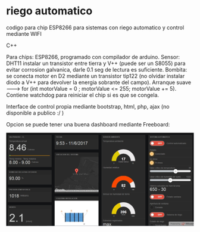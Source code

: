 # riego automatico
 codigo para chip ESP8266 para sistemas con riego automatico y control mediante WIFI
 
 C++
 
 Para chips: ESP8266, programado con compilador de arduino.
 Sensor: DHT11 instalar un transistor entre tierra y V++ (puede ser un S8055) para evitar corrosion galvanica, darle 0.1 seg de lectura es suficiente. 
 Bombita: se conecta motor en D2 mediante un transistor tip122 (no olvidar instalar diodo a V++ para devolver la energia sobrante del campo).
 Arranque suave --->      for (int motorValue = 0 ; motorValue <= 255; motorValue += 5).       
  Contiene watchdog para reiniciar el chip si es que se congela.

Interface de control propia mediante bootstrap, html, php, ajax (no disponible a publico :/ )
  
Opcion se puede tener una buena dashboard mediante Freeboard:

<img src="https://github.com/Alexanderh1988/riego-automatico/blob/main/Freeboard%20dashboard.jpg?raw=true">





